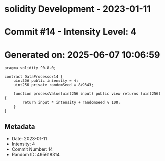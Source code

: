 ﻿# solidity Development - 2023-01-11
# Commit #14 - Intensity Level: 4
# Generated on: 2025-06-07 10:06:59
```solidity
pragma solidity ^0.8.0;

contract DataProcessor14 {
    uint256 public intensity = 4;
    uint256 private randomSeed = 849343;

    function processValue(uint256 input) public view returns (uint256) {
        return input * intensity + randomSeed % 100;
    }
}
```
## Metadata
- Date: 2023-01-11
- Intensity: 4
- Commit Number: 14
- Random ID: 495618314
